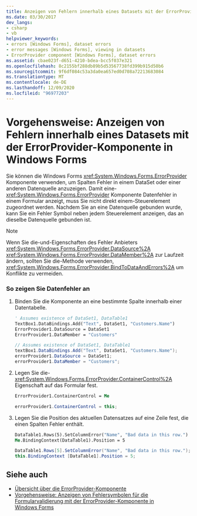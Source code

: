 ```yaml
---
title: Anzeigen von Fehlern innerhalb eines Datasets mit der ErrorProvider-Komponente
ms.date: 03/30/2017
dev_langs:
- csharp
- vb
helpviewer_keywords:
- errors [Windows Forms], dataset errors
- error messages [Windows Forms], viewing in datasets
- ErrorProvider component [Windows Forms], dataset errors
ms.assetid: cbae023f-d651-4210-bdea-bcc5f037e321
ms.openlocfilehash: 8c2155bf288db89b5d53567738fd399b915d50b6
ms.sourcegitcommit: 9f6df084c53a3da0ea657ed0d708a72213683084
ms.translationtype: MT
ms.contentlocale: de-DE
ms.lasthandoff: 12/09/2020
ms.locfileid: "96977203"
---
```

# <a name="how-to-view-errors-within-a-dataset-with-the-windows-forms-errorprovider-component"></a>Vorgehensweise: Anzeigen von Fehlern innerhalb eines Datasets mit der ErrorProvider-Komponente in Windows Forms
Sie können die Windows Forms <xref:System.Windows.Forms.ErrorProvider> Komponente verwenden, um Spalten Fehler in einem DataSet oder einer anderen Datenquelle anzuzeigen. Damit eine- <xref:System.Windows.Forms.ErrorProvider> Komponente Datenfehler in einem Formular anzeigt, muss Sie nicht direkt einem-Steuerelement zugeordnet werden. Nachdem Sie an eine Datenquelle gebunden wurde, kann Sie ein Fehler Symbol neben jedem Steuerelement anzeigen, das an dieselbe Datenquelle gebunden ist.  
  
> [!NOTE]
> Wenn Sie die-und-Eigenschaften des Fehler Anbieters <xref:System.Windows.Forms.ErrorProvider.DataSource%2A> <xref:System.Windows.Forms.ErrorProvider.DataMember%2A> zur Laufzeit ändern, sollten Sie die-Methode verwenden, <xref:System.Windows.Forms.ErrorProvider.BindToDataAndErrors%2A> um Konflikte zu vermeiden.  
  
### <a name="to-display-data-errors"></a>So zeigen Sie Datenfehler an  
  
1. Binden Sie die Komponente an eine bestimmte Spalte innerhalb einer Datentabelle.  
  
    ```vb  
    ' Assumes existence of DataSet1, DataTable1  
    TextBox1.DataBindings.Add("Text", DataSet1, "Customers.Name")  
    ErrorProvider1.DataSource = DataSet1  
    ErrorProvider1.DataMember = "Customers"  
    ```  
  
    ```csharp  
    // Assumes existence of DataSet1, DataTable1  
    textBox1.DataBindings.Add("Text", DataSet1, "Customers.Name");  
    errorProvider1.DataSource = DataSet1;  
    errorProvider1.DataMember = "Customers";  
    ```  
  
2. Legen Sie die- <xref:System.Windows.Forms.ErrorProvider.ContainerControl%2A> Eigenschaft auf das Formular fest.  
  
    ```vb  
    ErrorProvider1.ContainerControl = Me  
    ```  
  
    ```csharp  
    errorProvider1.ContainerControl = this;  
    ```  
  
3. Legen Sie die Position des aktuellen Datensatzes auf eine Zeile fest, die einen Spalten Fehler enthält.  
  
    ```vb  
    DataTable1.Rows(5).SetColumnError("Name", "Bad data in this row.")  
    Me.BindingContext(DataTable1).Position = 5  
    ```  
  
    ```csharp  
    DataTable1.Rows[5].SetColumnError("Name", "Bad data in this row.");  
    this.BindingContext [DataTable1].Position = 5;  
    ```  
  
## <a name="see-also"></a>Siehe auch

- [Übersicht über die ErrorProvider-Komponente](errorprovider-component-overview-windows-forms.md)
- [Vorgehensweise: Anzeigen von Fehlersymbolen für die Formularvalidierung mit der ErrorProvider-Komponente in Windows Forms](display-error-icons-for-form-validation-with-wf-errorprovider.md)
